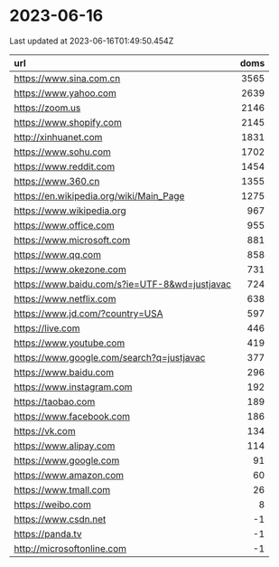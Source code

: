 # 2023-06-16

<!-- BEGIN -->
Last updated at 2023-06-16T01:49:50.454Z

url | doms
:- | -:
https://www.sina.com.cn | 3565
https://www.yahoo.com | 2639
https://zoom.us | 2146
https://www.shopify.com | 2145
http://xinhuanet.com | 1831
https://www.sohu.com | 1702
https://www.reddit.com | 1454
https://www.360.cn | 1355
https://en.wikipedia.org/wiki/Main_Page | 1275
https://www.wikipedia.org | 967
https://www.office.com | 955
https://www.microsoft.com | 881
https://www.qq.com | 858
https://www.okezone.com | 731
https://www.baidu.com/s?ie=UTF-8&wd=justjavac | 724
https://www.netflix.com | 638
https://www.jd.com/?country=USA | 597
https://live.com | 446
https://www.youtube.com | 419
https://www.google.com/search?q=justjavac | 377
https://www.baidu.com | 296
https://www.instagram.com | 192
https://taobao.com | 189
https://www.facebook.com | 186
https://vk.com | 134
https://www.alipay.com | 114
https://www.google.com | 91
https://www.amazon.com | 60
https://www.tmall.com | 26
https://weibo.com | 8
https://www.csdn.net | -1
https://panda.tv | -1
http://microsoftonline.com | -1
<!-- END -->
